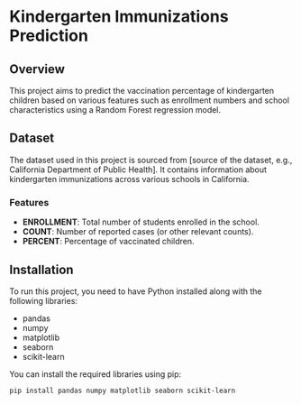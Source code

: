
# Kindergarten Immunizations Prediction

## Overview
This project aims to predict the vaccination percentage of kindergarten children based on various features such as enrollment numbers and school characteristics using a Random Forest regression model.

## Dataset
The dataset used in this project is sourced from [source of the dataset, e.g., California Department of Public Health]. It contains information about kindergarten immunizations across various schools in California.

### Features
- **ENROLLMENT**: Total number of students enrolled in the school.
- **COUNT**: Number of reported cases (or other relevant counts).
- **PERCENT**: Percentage of vaccinated children.

## Installation
To run this project, you need to have Python installed along with the following libraries:
- pandas
- numpy
- matplotlib
- seaborn
- scikit-learn

You can install the required libraries using pip:
```bash
pip install pandas numpy matplotlib seaborn scikit-learn
